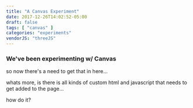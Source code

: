 ```yaml
---
title: "A Canvas Experiment"
date: 2017-12-26T14:02:52-05:00
draft: false
tags: [ "canvas" ]
categories: "experiments"
vendorJS: "threeJS"
---
```


### We've been experimenting w/ Canvas

so now there's a need to get that in here...

whats more, is there is all kinds of custom html and javascript that needs to get added to the page...

how do it?
